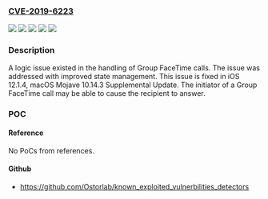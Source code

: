 ### [CVE-2019-6223](https://cve.mitre.org/cgi-bin/cvename.cgi?name=CVE-2019-6223)
![](https://img.shields.io/static/v1?label=Product&message=iOS&color=blue)
![](https://img.shields.io/static/v1?label=Product&message=macOS&color=blue)
![](https://img.shields.io/static/v1?label=Version&message=%3C%20iOS%2012.1.3%20&color=brighgreen)
![](https://img.shields.io/static/v1?label=Version&message=%3C%20macOS%20Mojave%2010.14.3%20&color=brighgreen)
![](https://img.shields.io/static/v1?label=Vulnerability&message=The%20initiator%20of%20a%20Group%20FaceTime%20call%20may%20be%20able%20to%20cause%20the%20recipient%20to%20answer&color=brighgreen)

### Description

A logic issue existed in the handling of Group FaceTime calls. The issue was addressed with improved state management. This issue is fixed in iOS 12.1.4, macOS Mojave 10.14.3 Supplemental Update. The initiator of a Group FaceTime call may be able to cause the recipient to answer.

### POC

#### Reference
No PoCs from references.

#### Github
- https://github.com/Ostorlab/known_exploited_vulnerbilities_detectors

